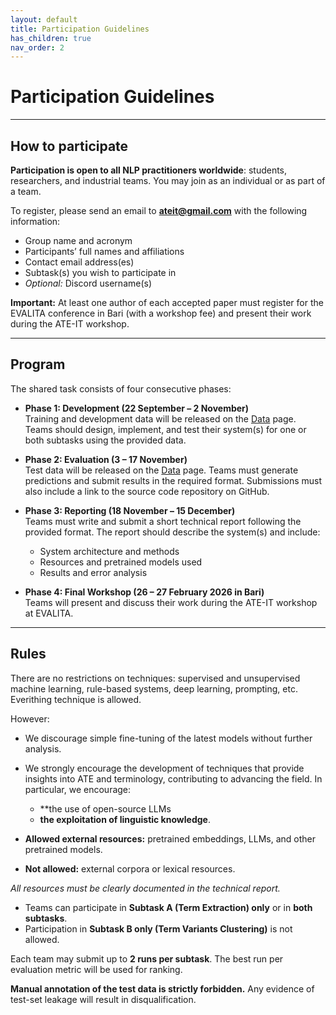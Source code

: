 ```yaml
---
layout: default
title: Participation Guidelines
has_children: true
nav_order: 2
---
```


# Participation Guidelines

---
## How to participate

**Participation is open to all NLP practitioners worldwide**: students, researchers, and industrial teams. You may join as an individual or as part of a team.

To register, please send an email to **ateit@gmail.com** with the following information:
- Group name and acronym
- Participants’ full names and affiliations
- Contact email address(es)
- Subtask(s) you wish to participate in
- *Optional:* Discord username(s)

**Important:** At least one author of each accepted paper must register for the EVALITA conference in Bari (with a workshop fee) and present their work during the ATE-IT workshop.

---
## Program

The shared task consists of four consecutive phases:

- **Phase 1: Development (22 September – 2 November)**  
  Training and development data will be released on the [Data](data.md) page. Teams should design, implement, and test their system(s) for one or both subtasks using the provided data.

- **Phase 2: Evaluation (3 – 17 November)**  
  Test data will be released on the [Data](data.md) page. Teams must generate predictions and submit results in the required format. Submissions must also include a link to the source code repository on GitHub.

- **Phase 3: Reporting (18 November – 15 December)**  
  Teams must write and submit a short technical report following the provided format. The report should describe the system(s) and include:
  - System architecture and methods
  - Resources and pretrained models used
  - Results and error analysis

- **Phase 4: Final Workshop (26 – 27 February 2026 in Bari)**  
  Teams will present and discuss their work during the ATE-IT workshop at EVALITA.

---
## Rules

There are no restrictions on techniques: supervised and unsupervised machine learning, rule-based systems, deep learning, prompting, etc. Everithing technique is allowed.

However:

- We discourage simple fine-tuning of the latest models without further analysis.
- We strongly encourage the development of techniques that provide insights into ATE and terminology, contributing to advancing the field. In particular, we encourage:
    - **the use of open-source LLMs
    - **the exploitation of linguistic knowledge**.

- **Allowed external resources:** pretrained embeddings, LLMs, and other pretrained models.
- **Not allowed:** external corpora or lexical resources.

*All resources must be clearly documented in the technical report.*

- Teams can participate in **Subtask A (Term Extraction) only** or in **both subtasks**.
- Participation in **Subtask B only (Term Variants Clustering)** is not allowed.

Each team may submit up to **2 runs per subtask**. The best run per evaluation metric will be used for ranking.

**Manual annotation of the test data is strictly forbidden.** Any evidence of test-set leakage will result in disqualification.
